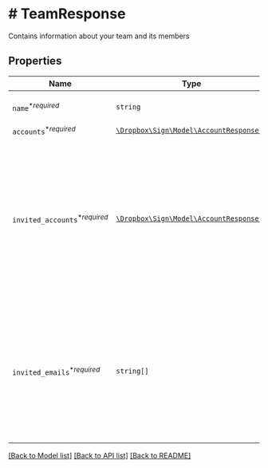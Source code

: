 # # TeamResponse

Contains information about your team and its members

## Properties

Name | Type | Description | Notes
------------ | ------------- | ------------- | -------------
| `name`<sup>*_required_</sup> | ```string``` |  The name of your Team  |  |
| `accounts`<sup>*_required_</sup> | [```\Dropbox\Sign\Model\AccountResponse[]```](AccountResponse.md) |    |  |
| `invited_accounts`<sup>*_required_</sup> | [```\Dropbox\Sign\Model\AccountResponse[]```](AccountResponse.md) |  A list of all Accounts that have an outstanding invitation to join your Team. Note that this response is a subset of the response parameters found in `GET /account`.  |  |
| `invited_emails`<sup>*_required_</sup> | ```string[]``` |  A list of email addresses that have an outstanding invitation to join your Team and do not yet have a Dropbox Sign account.  |  |

[[Back to Model list]](../../README.md#models) [[Back to API list]](../../README.md#endpoints) [[Back to README]](../../README.md)
